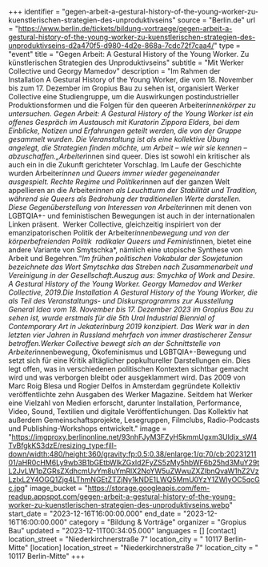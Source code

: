 +++
identifier = "gegen-arbeit-a-gestural-history-of-the-young-worker-zu-kuenstlerischen-strategien-des-unproduktivseins"
source = "Berlin.de"
url = "https://www.berlin.de/tickets/bildung-vortraege/gegen-arbeit-a-gestural-history-of-the-young-worker-zu-kuenstlerischen-strategien-des-unproduktivseins-d2a470f5-d980-4d2e-868a-7cdc72f7caa4/"
type = "event"
title = "Gegen Arbeit: A Gestural History of the Young Worker. Zu künstlerischen Strategien des Unproduktivseins"
subtitle = "Mit Werker Collective und Georgy Mamedov"
description = "Im Rahmen der Installation A Gestural History of the Young Worker, die vom 18. November bis zum 17. Dezember im Gropius Bau zu sehen ist, organisiert Werker Collective eine Studiengruppe, um die Auswirkungen postindustrieller Produktionsformen und die Folgen für den queeren Arbeiter*innenkörper zu untersuchen. Gegen Arbeit: A Gestural History of the Young Worker ist ein offenes Gespräch im Austausch mit Kuratorin Zippora Elders, bei dem Einblicke, Notizen und Erfahrungen geteilt werden, die von der Gruppe gesammelt wurden. Die Veranstaltung ist als eine kollektive Übung angelegt, die Strategien finden möchte, um Arbeit – wie wir sie kennen – abzuschaffen.„Arbeiter*innen sind queer. Dies ist sowohl ein kritischer als auch ein in die Zukunft gerichteter Vorschlag. Im Laufe der Geschichte wurden Arbeiter*innen und Queers immer wieder gegeneinander ausgespielt. Rechte Regime und Politiker*innen auf der ganzen Welt appellieren an die Arbeiter*innen als Leuchtturm der Stabilität und Tradition, während sie Queers als Bedrohung der traditionellen Werte darstellen. Diese Gegenüberstellung von Interessen von Arbeiter*innen mit denen von LGBTQIA+- und feministischen Bewegungen ist auch in der internationalen Linken präsent.  Werker Collective, gleichzeitig inspiriert von der emanzipatorischen Politik der Arbeiter*innenbewegung und von der körperbefreienden Politik  radikaler Queers und Feminist*innen, bietet eine andere Variante von Smytschka*, nämlich eine utopische Synthese von Arbeit und Begehren.“*Im frühen politischen Vokabular der Sowjetunion bezeichnete das Wort Smytschka das Streben nach Zusammenarbeit und Vereinigung in der Gesellschaft.Auszug aus: Smychka of Work and Desire. A Gestural History of the Young Worker. Georgy Mamedov and Werker Collective, 2019.Die Installation A Gestural History of the Young Worker, die als Teil des Veranstaltungs- und Diskursprogramms zur Ausstellung General Idea vom 18. November bis 17. Dezember 2023 im Gropius Bau zu sehen ist, wurde erstmals für die 5th Ural Industrial Biennial of Contemporary Art in Jekaterinburg 2019 konzipiert. Das Werk war in den letzten vier Jahren in Russland mehrfach von immer drastischerer Zensur betroffen.Werker Collective bewegt sich an der Schnittstelle von Arbeiter*innenbewegung, Ökofeminismus und LGBTQIA+-Bewegung und setzt sich für eine Kritik alltäglicher popkultureller Darstellungen ein. Dies legt offen, was in verschiedenen politischen Kontexten sichtbar gemacht wird und was verborgen bleibt oder ausgeklammert wird. Das 2009 von Marc Roig Blesa und Rogier Delfos in Amsterdam gegründete Kollektiv veröffentlichte zehn Ausgaben des Werker Magazine. Seitdem hat Werker eine Vielzahl von Medien erforscht, darunter Installation, Performance, Video, Sound, Textilien und digitale Veröffentlichungen. Das Kollektiv hat außerdem Gemeinschaftsprojekte, Lesegruppen, Filmclubs, Radio-Podcasts und Publishing-Workshops entwickelt."
image = "https://imgproxy.berlinonline.net/93nhFJyM3FZyH5kmmUgxm3Uldjx_sW4TvBfgkKS3dzE/resizing_type:fill-down/width:480/height:360/gravity:fp:0.5:0.38/enlarge:1/q:70/cb:2023121101/aHR0cHM6Ly9wb3B1bGEtbWlkZGxld2FyZS5zMy5hbWF6b25hd3MuY29tL2JvLW1pZGRsZXdhcmUvYm8uYmRlX2NoYW5uZWwuZXZlbnQvaW1hZ2VzLzIxL2Y4OGQ1Zjg4LThmNGEtZTZjNy1kNDE1LWQ5MmU0YzY1ZWIyOC5qcGc.jpg"
image_bucket = "https://storage.googleapis.com/fem-readup.appspot.com/gegen-arbeit-a-gestural-history-of-the-young-worker-zu-kuenstlerischen-strategien-des-unproduktivseins.webp"
start_date = "2023-12-16T16:00:00.000"
end_date = "2023-12-16T16:00:00.000"
category = "Bildung & Vorträge"
organizer = "Gropius Bau"
updated = "2023-12-11T00:34:05.000"
languages = []
[contact]
location_street = "Niederkirchnerstraße 7"
location_city = " 10117 Berlin-Mitte"
[location]
location_street = "Niederkirchnerstraße 7"
location_city = " 10117 Berlin-Mitte"
+++